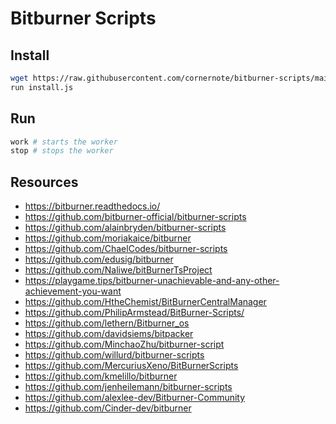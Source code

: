 # Bitburner Scripts

## Install

```sh
wget https://raw.githubusercontent.com/cornernote/bitburner-scripts/main/src/install.js install.js
run install.js
```

## Run

```sh
work # starts the worker
stop # stops the worker
```


## Resources

- https://bitburner.readthedocs.io/
- https://github.com/bitburner-official/bitburner-scripts
- https://github.com/alainbryden/bitburner-scripts
- https://github.com/moriakaice/bitburner
- https://github.com/ChaelCodes/bitburner-scripts
- https://github.com/edusig/bitburner
- https://github.com/Naliwe/bitBurnerTsProject
- https://playgame.tips/bitburner-unachievable-and-any-other-achievement-you-want
- https://github.com/HtheChemist/BitBurnerCentralManager
- https://github.com/PhilipArmstead/BitBurner-Scripts/
- https://github.com/lethern/Bitburner_os
- https://github.com/davidsiems/bitpacker
- https://github.com/MinchaoZhu/bitburner-script
- https://github.com/willurd/bitburner-scripts
- https://github.com/MercuriusXeno/BitBurnerScripts
- https://github.com/kmelillo/bitburner
- https://github.com/jenheilemann/bitburner-scripts
- https://github.com/alexlee-dev/Bitburner-Community
- https://github.com/Cinder-dev/bitburner